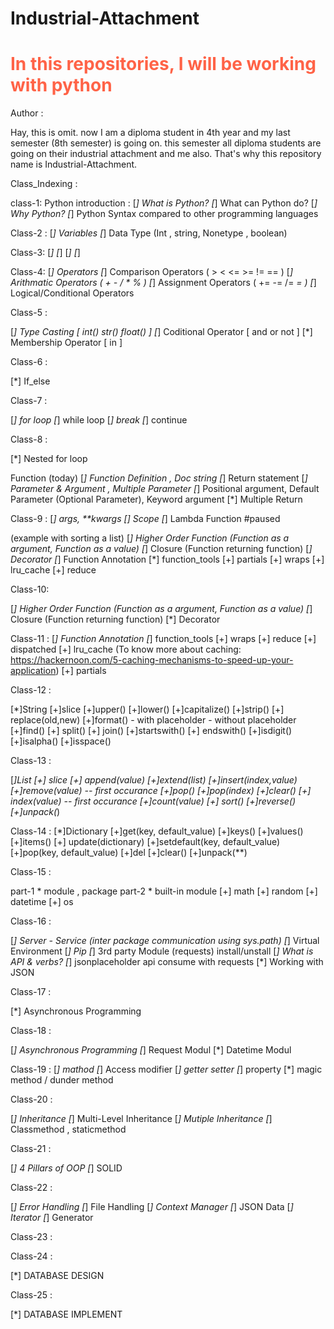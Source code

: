 # Industrial-Attachment
<h1 style="color:Tomato;">In this  repositories, I will be working with python</h1>

 Author : 
 
Hay, this is omit. now I am a diploma student in 4th year and my last semester   (8th semester) 
is going on. this semester all diploma students are going on their industrial attachment and me also.
That's why this repository name is Industrial-Attachment.

Class_Indexing :
    
class-1: 
Python introduction :
[*] What is Python?
[*] What can Python do?
[*] Why Python?
[*] Python Syntax compared to other programming languages

Class-2 : 
[*] Variables
[*] Data Type (Int , string, Nonetype , boolean)

Class-3: 
[*] 
[*]
[*]
[*]

Class-4: 
[*] Operators
[*] Comparison Operators ( > < <= >= != == )
[*] Arithmatic Operators ( + - / * % )
[*] Assignment Operators ( += -= /= *= )
[*] Logical/Conditional Operators


Class-5 : 

[*] Type Casting [ int() str() float() ]
[*] Coditional Operator [ and or not ]
[*] Membership Operator [ in ]

Class-6 : 

[*] If_else

Class-7 : 

[*] for loop
[*] while loop
[*] break
[*] continue

Class-8 :

[*]  Nested for loop

Function (today)
[*]  Function Definition , Doc string
[*]  Return statement
[*]  Parameter & Argument , Multiple Parameter
[*] Positional argument, Default Parameter (Optional Parameter), Keyword argument
[*] Multiple Return

Class-9 :
[*] *args, **kwargs
[*] Scope
[*] Lambda Function  #paused 

(example with sorting a list)
[*] Higher Order Function (Function as a argument, Function as a value)
[*] Closure (Function returning function)
[*] Decorator
[*] Function Annotation
[*] function_tools
	[+] partials
	[+] wraps
	[+] lru_cache
	[+] reduce

Class-10:

[*] Higher Order Function (Function as a argument, Function as a value)
[*] Closure (Function returning function)
[*] Decorator

Class-11 :
[*] Function Annotation
[*] function_tools
	[+] wraps
	[+] reduce
    [+] dispatched
	[+] lru_cache (To know more  about  caching: https://hackernoon.com/5-caching-mechanisms-to-speed-up-your-application)
	[+] partials

Class-12 :

[*]String
    [+]slice
    [+]upper()
    [+]lower()
    [+]capitalize()
    [+]strip()
    [+] replace(old,new)
    [+]format()
        - with placeholder
        - without placeholder
    [+]find()
    [+] split()
    [+] join()
    [+]startswith()
    [+] endswith()
    [+]isdigit()
    [+]isalpha()
    [+]isspace()


Class-13 :

[*]List
    [+] slice
    [+] append(value)
    [+]extend(list)
    [+]insert(index,value)
    [+]remove(value) -- first occurance
    [+]pop()
    [+]pop(index)
    [+]clear()
    [+] index(value) -- first occurance
    [+]count(value)
    [+] sort()
    [+]reverse()
    [+]unpack(*)

Class-14 :
[*]Dictionary
    [+]get(key, default_value)
    [+]keys()
    [+]values()
    [+]items()
    [+] update(dictionary)
    [+]setdefault(key, default_value)
    [+]pop(key, default_value)
    [+]del
    [+]clear()
    [+]unpack(**)

Class-15 :

part-1
	* module , package
part-2
	* built-in module
		[+] math
		[+] random
		[+] datetime
		[+] os

Class-16 :

[*] Server - Service (inter package communication using sys.path)
[*] Virtual Environment
[*] Pip
[*] 3rd party Module (requests) install/unstall
[*] What is API & verbs?
[*] jsonplaceholder api consume with requests
[*] Working with JSON


Class-17 :

[*] Asynchronous Programming

Class-18 :

[*] Asynchronous Programming
[*] Request Modul
[*] Datetime Modul

Class-19 :
[*] mathod
[*] Access modifier
[*] getter setter 
[*] property
[*] magic method / dunder method


Class-20 :

[*] Inheritance
[*] Multi-Level Inheritance
[*] Mutiple Inheritance
[*] Classmethod , staticmethod

Class-21 :

[*] 4 Pillars of OOP
[*] SOLID

Class-22 :

[*] Error Handling
[*] File Handling
[*] Context Manager
[*] JSON Data
[*] Iterator
[*] Generator

Class-23 :

Class-24 :

[*] DATABASE DESIGN 

Class-25 :

[*] DATABASE IMPLEMENT